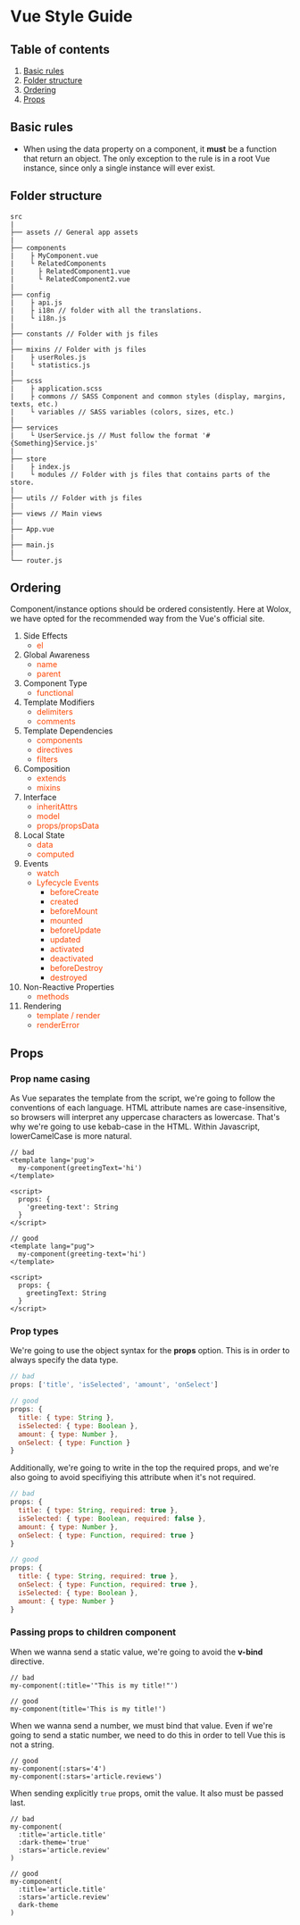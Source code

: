 # Vue Style Guide

## Table of contents

1. [Basic rules](#basic-rules)
2. [Folder structure](#folder-structure)
3. [Ordering](#ordering)
4. [Props](#props)

## Basic rules

* When using the data property on a component, it **must** be a function that return an object. The only exception to the rule is in a root Vue instance, since only a single instance will ever exist.

## Folder structure

```
src
|
├── assets // General app assets
|
├── components
|    ├ MyComponent.vue
|    └ RelatedComponents
|      ├ RelatedComponent1.vue
|      └ RelatedComponent2.vue
|
├── config
|    ├ api.js
|    ├ i18n // folder with all the translations.
|    └ i18n.js
|
├── constants // Folder with js files
|
├── mixins // Folder with js files
|    ├ userRoles.js
|    └ statistics.js
|
├── scss
|    ├ application.scss
|    ├ commons // SASS Component and common styles (display, margins, texts, etc.)
|    └ variables // SASS variables (colors, sizes, etc.)
|
├── services
|    └ UserService.js // Must follow the format '#{Something}Service.js'
|
├── store
|    ├ index.js
|    └ modules // Folder with js files that contains parts of the store.
|
├── utils // Folder with js files
|
├── views // Main views
|
├── App.vue
|
├── main.js
|
└── router.js

```

## Ordering

Component/instance options should be ordered consistently. Here at Wolox, we have opted for the recommended way from the Vue's official site.

1. Side Effects
    * <span style='color: orangered'>el</span>
2. Global Awareness
    * <span style='color: orangered'>name</span>
    * <span style='color: orangered'>parent</span>
3. Component Type
    * <span style='color: orangered'>functional</span>
4. Template Modifiers
    * <span style='color: orangered'>delimiters</span>
    * <span style='color: orangered'>comments</span>
5. Template Dependencies
    * <span style='color: orangered'>components</span>
    * <span style='color: orangered'>directives</span>
    * <span style='color: orangered'>filters</span>
6. Composition
    * <span style='color: orangered'>extends</span>
    * <span style='color: orangered'>mixins</span>
7. Interface
    * <span style='color: orangered'>inheritAttrs</span>
    * <span style='color: orangered'>model</span>
    * <span style='color: orangered'>props/propsData</span>
8. Local State
    * <span style='color: orangered'>data</span>
    * <span style='color: orangered'>computed</span>
9. Events
    * <span style='color: orangered'>watch</span>
    * <span style='color: orangered'>Lyfecycle Events</span>
        * <span style='color: orangered'>beforeCreate</span>
        * <span style='color: orangered'>created</span>
        * <span style='color: orangered'>beforeMount</span>
        * <span style='color: orangered'>mounted</span>
        * <span style='color: orangered'>beforeUpdate</span>
        * <span style='color: orangered'>updated</span>
        * <span style='color: orangered'>activated</span>
        * <span style='color: orangered'>deactivated</span>
        * <span style='color: orangered'>beforeDestroy</span>
        * <span style='color: orangered'>destroyed</span>
10. Non-Reactive Properties
    * <span style='color: orangered'>methods</span>
11. Rendering
    * <span style='color: orangered'>template / render</span>
    * <span style='color: orangered'>renderError</span>

## Props

### Prop name casing

As Vue separates the template from the script, we're going to follow the conventions of each language. HTML attribute names are case-insensitive, so browsers will interpret any uppercase characters as lowercase. That's why we're going to use kebab-case in the HTML. Within Javascript, lowerCamelCase is more natural.

```pug
// bad
<template lang='pug'>
  my-component(greetingText='hi')
</template>

<script>
  props: {
    'greeting-text': String
  }
</script>
```

```pug
// good
<template lang="pug">
  my-component(greeting-text='hi')
</template>

<script>
  props: {
    greetingText: String
  }
</script>
```

### Prop types

We're going to use the object syntax for the **props** option. This is in order to always specify the data type.

```js
// bad
props: ['title', 'isSelected', 'amount', 'onSelect']
```

```js
// good
props: {
  title: { type: String },
  isSelected: { type: Boolean },
  amount: { type: Number },
  onSelect: { type: Function }
}
```

Additionally, we're going to write in the top the required props, and we're also going to avoid specifiying this attribute when it's not required.

```js
// bad
props: {
  title: { type: String, required: true },
  isSelected: { type: Boolean, required: false },
  amount: { type: Number },
  onSelect: { type: Function, required: true }
}
```

```js
// good
props: {
  title: { type: String, required: true },
  onSelect: { type: Function, required: true },
  isSelected: { type: Boolean },
  amount: { type: Number }
}
```

### Passing props to children component

When we wanna send a static value, we're going to avoid the **v-bind** directive.

```pug
// bad
my-component(:title='"This is my title!"')
```

```pug
// good
my-component(title='This is my title!')
```

When we wanna send a number, we must bind that value. Even if we're going to send a static number, we need to do this in order to tell Vue this is not a string.

```pug
// good
my-component(:stars='4')
my-component(:stars='article.reviews')
```

When sending explicitly `true` props, omit the value. It also must be passed last.

```pug
// bad
my-component(
  :title='article.title'
  :dark-theme='true'
  :stars='article.review'
)
```

```pug
// good
my-component(
  :title='article.title'
  :stars='article.review'
  dark-theme
)
```
